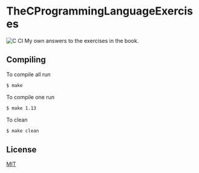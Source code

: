 # TheCProgrammingLanguageExercises
![C CI](https://github.com/Dko1905/TheCProgrammingLanguageExercises/workflows/C%20CI/badge.svg)
My own answers to the exercises in the book.

## Compiling
To compile all run
```sh
$ make
```
To compile one run
```sh
$ make 1.13
```
To clean
```sh
$ make clean
```

## License
[MIT](./LICENSE)
